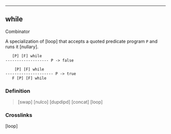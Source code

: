 ------------------------------------------------------------------------

## while

Combinator

A specialization of [loop] that accepts a quoted predicate program `P`
and runs it [nullary].

       [P] [F] while
    ------------------- P -> false

        [P] [F] while
    --------------------- P -> true
       F [P] [F] while

### Definition

> [swap] [nulco] [dupdipd] [concat] [loop]

### Crosslinks

[loop]

